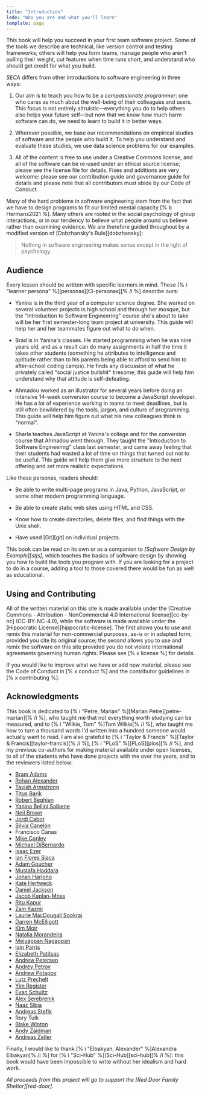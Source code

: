 ```yaml
---
title: "Introduction"
lede: "Who you are and what you'll learn"
template: page
---
```


This book will help you succeed in your first team software project.
Some of the tools we describe are technical,
like version control and testing frameworks;
others will help you form teams,
manage people who aren't pulling their weight,
cut features when time runs short,
and understand who should get credit for what you build.

*SECA* differs from other introductions to software engineering in three ways:

1.  Our aim is to teach you how to be a *compassionate programmer*:
    one who cares as much about the well-being of their colleagues and users.
    This focus is not entirely altruistic—everything you do to help others
    also helps your future self—but now that we know how much harm software can do,
    we need to learn to build it in better ways.

2.  Wherever possible,
    we base our recommendations on empirical studies
    of software and the people who build it.
    To help you understand and evaluate these studies,
    we use data science problems for our examples.

3.  All of the content is free to use under a Creative Commons license,
    and all of the software can be re-used under an ethical source license;
    please see the license file for details.
    Fixes and additions are very welcome:
    please see our contribution guide and governance guide for details
    and please note that all contributors must abide by our Code of Conduct.

Many of the hard problems in software engineering stem from the fact that
we have to design programs to fit our limited mental capacity [% b Hermans2021 %].
Many others are rooted in the social psychology of group interactions,
or in our tendency to believe what people around us believe
rather than examining evidence.
We are therefore guided throughout by a modified version of [Dobzhansky's Rule][dobzhansky]:

> Nothing in software engineering makes sense except in the light of psychology.

## Audience

Every lesson should be written with specific learners in mind.
These [% i "learner persona" %][personas][t3-personas][% /i %] describe ours:

-   Yanina is in the third year of a computer science degree.
    She worked on several volunteer projects in high school and through her mosque,
    but the "Introduction to Software Engineering" course she's about to take
    will be her first semester-long team project at university.
    This guide will help her and her teammates figure out what to do when.

-   Brad is in Yanina's classes.
    He started programming when he was nine years old,
    and as a result can do many assignments in half the time it takes other students
    (something he attributes to intelligence and aptitude
    rather than to his parents being able to afford to send him to after-school coding camps).
    He finds any discussion of what he privately called "social justice bullshit" tiresome;
    this guide will help him understand why that attitude is self-defeating.

-   Ahmadou worked as an illustrator for several years
    before doing an intensive 14-week conversion course to become a JavaScript developer.
    He has a lot of experience working in teams to meet deadlines,
    but is still often bewildered by the tools, jargon, and culture of programming.
    This guide will help him figure out what his new colleagues think is "normal".

-   Sharla teaches JavaScript at Yanina's college
    and for the conversion course that Ahmadou went through.
    They taught the "Introduction to Software Engineering" class last semester,
    and came away feeling that their students had wasted a lot of time
    on things that turned out not to be useful.
    This guide will help them give more structure to the next offering
    and set more realistic expectations.

Like these personas, readers should:

-   Be able to write multi-page programs in Java, Python, JavaScript,
    or some other modern programming language.

-   Be able to create static web sites using HTML and CSS.

-   Know how to create directories, delete files, and find things with the Unix shell.

-   Have used [Git][git] on individual projects.

This book can be read on its own or as a companion to *[Software Design by Example][stjs]*,
which teaches the basics of software design
by showing you how to build the tools you program with.
If you are looking for a project to do in a course,
adding a tool to those covered there would be fun as well as educational.

## Using and Contributing

All of the written material on this site is made available
under the [Creative Commons - Attribution - NonCommercial 4.0 International license][cc-by-nc]
(CC-BY-NC-4.0),
while the software is made available under the [Hippocratic License][hippocratic-license].
The first allows you to use and remix this material for non-commercial purposes,
as-is or in adapted form,
provided you cite its original source;
the second allows you to use and remix the software on this site
provided you do not violate international agreements governing human rights.
Please see [% x license %] for details.

If you would like to improve what we have or add new material,
please see the Code of Conduct in [% x conduct %]
and the contributor guidelines in [% x contributing %].

## Acknowledgments

This book is dedicated to [% i "Petre, Marian" %][Marian Petre][petre-marian][% /i %],
who taught me that not everything worth studying can be measured,
and to [% i "Wilkie, Tom" %]Tom Wilkie[% /i %],
who taught me how to turn a thousand words I'd written into a hundred someone would actually want to read.
I am also grateful to [% i "Taylor & Francis" %][Taylor & Francis][taylor-francis][% /i %],
[% i "PLoS" %][PLoS][plos][% /i %],
and my previous co-authors for making material available under open licenses,
to all of the students who have done projects with me over the years,
and to the reviewers listed below:

- [Bram Adams](https://mcis.cs.queensu.ca/bram.html)
- [Rohan Alexander](https://rohanalexander.com/)
- [Tavish Armstrong](http://tavisharmstrong.com/)
- [Titus Barik](https://www.barik.net/)
- [Robert Beghian](http://www.vasken.ca/)
- [Yanina Bellini Saibene](https://yabellini.netlify.app/)
- [Neil Brown](https://twistedsquare.com/)
- [Jordi Cabot](https://jordicabot.com/)
- [Silvia Canelón](https://silvia.rbind.io/)
- Francisco Canas
- [Mike Conley](https://mikeconley.ca/)
- [Michael DiBernardo](https://mikedebo.com/)
- [Isaac Ezer](http://www.isaacezer.com/)
- [Ian Flores Siaca](https://ianfs.dev/)
- [Adam Goucher](https://adam.goucher.ca/)
- [Mustafa Haddara](https://twitter.com/MustafaHaddara/)
- [Johan Harjono](http://johanharjono.com/)
- [Kate Hertweck](https://katehertweck.com/)
- [Daniel Jackson](https://people.csail.mit.edu/dnj/)
- [Jacob Kaplan-Moss](https://jacobian.org/)
- [Ritu Kapur](https://sites.google.com/view/ritu-kapur)
- [Zain Kazmi](https://zainhkazmi.github.io/)
- [Laurie MacDougall Sookraj](https://www.linkedin.com/in/lauriemacdougallsookraj/)
- [Darren McElligott](https://www.linkedin.com/in/darren-mcelligott-07689473/)
- [Kim Moir](https://kimmoir.blog/)
- [Natalia Morandeira](https://nmorandeira.netlify.app/)
- [Meiyappan Nagappan](https://cs.uwaterloo.ca/~m2nagapp/)
- [Iain Parris](https://parris.org/)
- [Elizabeth Patitsas](https://patitsas.github.io/)
- [Andrew Petersen](https://utmandrew.bitbucket.io/)
- [Andrey Petrov](https://shazow.net/)
- [Andrew Potapov](https://www.andrewpotapov.com/)
- [Lutz Prechelt](http://www.mi.fu-berlin.de/w/Main/LutzPrechelt)
- [Yim Register](https://students.washington.edu/yreg/)
- [Evan Schultz](https://evanjustevan.com/)
- [Alex Serebrenik](https://www.win.tue.nl/~aserebre/)
- [Naaz Sibia](https://www.linkedin.com/in/naaz-sibia/)
- [Andreas Stefik](https://web.cs.unlv.edu/stefika/)
- Rory Tulk
- [Blake Winton](https://bwinton.latte.ca/)
- [Andy Zaidman](https://azaidman.github.io/)
- [Andreas Zeller](https://andreas-zeller.info/)

Finally,
I would like to thank
[% i "Elbakyan, Alexander" %]Alexandra Elbakyan[% /i %] for [% i "Sci-Hub" %][Sci-Hub][sci-hub][% /i %]:
this book would have been impossible to write without her idealism and hard work.

*All proceeds from this project will go to support the [Red Door Family Shelter][red-door].*
